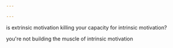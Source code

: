 ```yaml
---

---
```

is extrinsic motivation killing your capacity for intrinsic motivation?

you're not building the muscle of intrinsic motivation